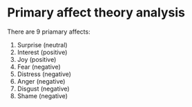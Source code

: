 # Primary affect theory analysis

There are 9 priamary affects:

1. Surprise (neutral)
1. Interest (positive)
1. Joy (positive)
1. Fear (negative)
1. Distress (negative)
1. Anger (negative)
1. Disgust (negative)
1. Shame (negative)
